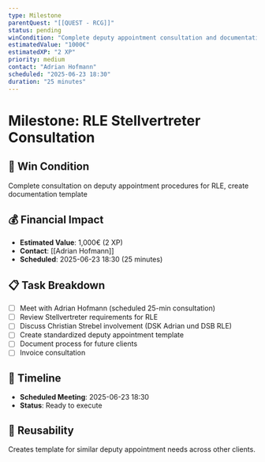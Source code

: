 ```yaml
---
type: Milestone
parentQuest: "[[QUEST - RCG]]"
status: pending
winCondition: "Complete deputy appointment consultation and documentation"
estimatedValue: "1000€"
estimatedXP: "2 XP"
priority: medium
contact: "Adrian Hofmann"
scheduled: "2025-06-23 18:30"
duration: "25 minutes"
---
```


# Milestone: RLE Stellvertreter Consultation

## 🎯 Win Condition
Complete consultation on deputy appointment procedures for RLE, create documentation template

## 💰 Financial Impact
- **Estimated Value**: 1,000€ (2 XP)
- **Contact**: [[Adrian Hofmann]]
- **Scheduled**: 2025-06-23 18:30 (25 minutes)

## 📋 Task Breakdown
- [ ] Meet with Adrian Hofmann (scheduled 25-min consultation)
- [ ] Review Stellvertreter requirements for RLE
- [ ] Discuss Christian Strebel involvement (DSK Adrian und DSB RLE)
- [ ] Create standardized deputy appointment template
- [ ] Document process for future clients
- [ ] Invoice consultation

## 📅 Timeline
- **Scheduled Meeting**: 2025-06-23 18:30
- **Status**: Ready to execute

## 🔄 Reusability
Creates template for similar deputy appointment needs across other clients.